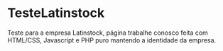 # TesteLatinstock


Teste para a empresa Latinstock, página trabalhe conosco feita com HTML/CSS, Javascript e PHP puro mantendo a identidade da empresa.
